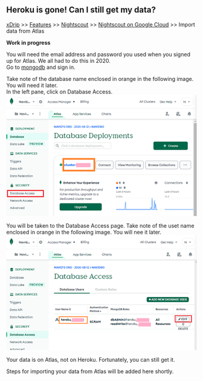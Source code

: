 ## Heroku is gone! Can I still get my data?  
[xDrip](../../README.md) >> [Features](../Features_page) >> [Nightscout](../Nightscout_page) >> [Nightscout on Google Cloud](./GoogleCloud) >> Import data from Atlas  
  
**Work in progress**  

You will need the email address and password you used when you signed up for Atlas.  We all had to do this in 2020.  
Go to [mongodb](https://www.mongodb.com/home) and sign in.  
  
Take note of the database name enclosed in orange in the following image.  You will need it later.  
In the left pane, click on Database Access.  
![](./images/Atlas_dbAccess.png)  
  
You will be taken to the Database Access page.  Take note of the uset name enclosed in orange in the following image.  You will nee it later.  
![](./images/Atlas_dbAccess2.png)  
  
Your data is on Atlas, not on Heroku.  Fortunately, you can still get it.  
  
Steps for importing your data from Atlas will be added here shortly.  
